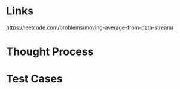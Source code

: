 # Links
https://leetcode.com/problems/moving-average-from-data-stream/

# Thought Process

# Test Cases

